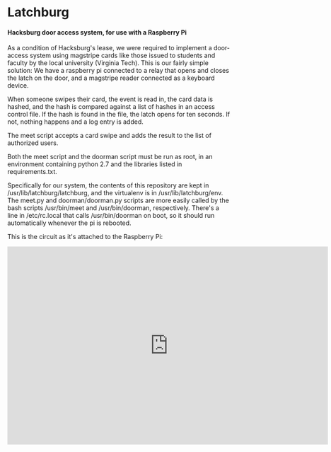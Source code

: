# Latchburg #

#### Hacksburg door access system, for use with a Raspberry Pi ####

As a condition of Hacksburg's lease, we were required to implement a
door-access system using magstripe cards like those issued to students and
faculty by the local university (Virginia Tech). This is our fairly simple
solution: We have a raspberry pi connected to a relay that opens and closes the
latch on the door, and a magstripe reader connected as a keyboard device.

When someone swipes their card, the event is read in, the card data is hashed,
and the hash is compared against a list of hashes in an access control file.
If the hash is found in the file, the latch opens for ten seconds. If not,
nothing happens and a log entry is added.

The meet script accepts a card swipe and adds the result to the list of
authorized users.

Both the meet script and the doorman script must be run as root, in an
environment containing python 2.7 and the libraries listed in requirements.txt.

Specifically for our system, the contents of this repository are kept in
/usr/lib/latchburg/latchburg, and the virtualenv is in /usr/lib/latchburg/env.
The meet.py and doorman/doorman.py scripts are more easily called by the bash
scripts /usr/bin/meet and /usr/bin/doorman, respectively. There's a line in
/etc/rc.local that calls /usr/bin/doorman on boot, so it should run
automatically whenever the pi is rebooted.

This is the circuit as it's attached to the Raspberry Pi:
<iframe width="725" height="448" src="http://123d.circuits.io/circuits/178281-hacksburg-latch/embed" frameborder="0" marginwidth="0" marginheight="0" scrolling="no"></iframe>
